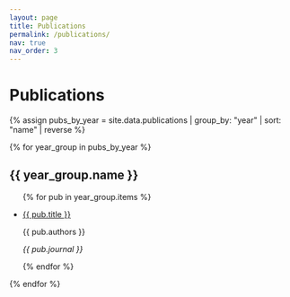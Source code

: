 ```yaml
---
layout: page
title: Publications
permalink: /publications/
nav: true
nav_order: 3
---
```



# Publications

{% assign pubs_by_year = site.data.publications | group_by: "year" | sort: "name" | reverse %}

{% for year_group in pubs_by_year %}
  <h2 class="pub-year">{{ year_group.name }}</h2>
  <ul class="pub-list">
    {% for pub in year_group.items %}
      <li>
        <p class="pub-title">
          <a href="{{ pub.url }}" target="_blank" rel="noopener noreferrer">{{ pub.title }}</a>
        </p>
        <p class="pub-authors">{{ pub.authors }}</p>
        <p class="pub-journal"><em>{{ pub.journal }}</em></p>
      </li>
    {% endfor %}
  </ul>
{% endfor %}
